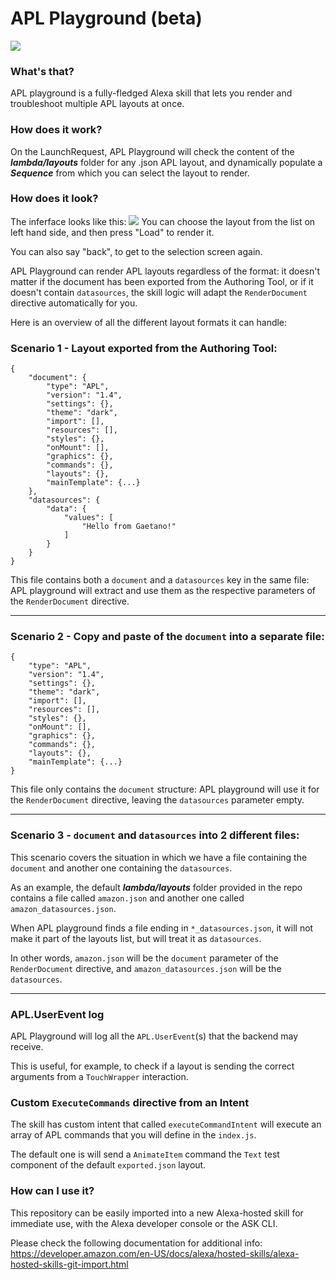 # APL Playground (beta)
<img src="https://skills-ugaetano.s3-eu-west-1.amazonaws.com/apl-playground/banner.png">

### What's that?
APL playground is a fully-fledged Alexa skill that lets you render and troubleshoot multiple APL layouts at once.

### How does it work?

On the LaunchRequest, APL Playground will check the content of the ***lambda/layouts*** folder for any .json APL layout, and dynamically populate a ***Sequence*** from which you can select the layout to render.

### How does it look?

The inferface looks like this:
<img src="https://skills-ugaetano.s3-eu-west-1.amazonaws.com/apl-playground/interface.png">
You can choose the layout from the list on left hand side, and then press "Load" to render it.

You can also say "back", to get to the selection screen again.

APL Playground can render APL layouts regardless of the format: it doesn't matter if the document has been exported from the Authoring Tool, or if it doesn't contain ```datasources```, the skill logic will adapt the ```RenderDocument``` directive automatically for you.

Here is an overview of all the different layout formats it can handle:

### Scenario 1 - Layout exported from the Authoring Tool:

```
{
    "document": {
        "type": "APL",
        "version": "1.4",
        "settings": {},
        "theme": "dark",
        "import": [],
        "resources": [],
        "styles": {},
        "onMount": [],
        "graphics": {},
        "commands": {},
        "layouts": {},
        "mainTemplate": {...}
    },
    "datasources": {
        "data": {
            "values": [
                "Hello from Gaetano!"
            ]
        }
    }
}
```
This file contains both a ```document``` and a ```datasources``` key in the same file: APL playground will extract and use them as the respective parameters of the ```RenderDocument``` directive.

---

### Scenario 2 - Copy and paste of the ```document```  into a separate file:
```
{
    "type": "APL",
    "version": "1.4",
    "settings": {},
    "theme": "dark",
    "import": [],
    "resources": [],
    "styles": {},
    "onMount": [],
    "graphics": {},
    "commands": {},
    "layouts": {},
    "mainTemplate": {...}
}
```
This file only contains the ```document``` structure: APL playground will use it for the ```RenderDocument``` directive, leaving the ```datasources``` parameter empty.

---

### Scenario 3 - ```document``` and ```datasources``` into 2 different files:

This scenario covers the situation in which we have a file containing the ```document``` and another one containing the ```datasources```.

As an example, the default ***lambda/layouts*** folder provided in the repo contains a file called ```amazon.json``` and another one called ```amazon_datasources.json```.

When APL playground finds a file ending in ```*_datasources.json```, it will not make it part of the layouts list, but will treat it as ```datasources```.

In other words, ```amazon.json``` will be the ```document``` parameter of the ```RenderDocument``` directive, and ```amazon_datasources.json``` will be the ```datasources```.

---

### APL.UserEvent log

APL Playground will log all the ```APL.UserEvent```(s) that the backend may receive.

This is useful, for example, to check if a layout is sending the correct arguments from a ```TouchWrapper``` interaction.

### Custom ```ExecuteCommands``` directive from an Intent

The skill has custom intent that called ```executeCommandIntent``` will execute an array of APL commands that you will define in the ```index.js```. 

The default one is will send a ```AnimateItem``` command the ```Text``` test component of the default ```exported.json``` layout.


### How can I use it?
This repository can be easily imported into a new Alexa-hosted skill for immediate use, with the Alexa developer console or the ASK CLI.

Please check the following documentation for additional info:
https://developer.amazon.com/en-US/docs/alexa/hosted-skills/alexa-hosted-skills-git-import.html